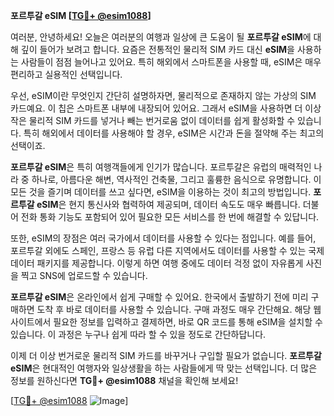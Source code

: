 **포르투갈 eSIM [[TG💪+ @esim1088](https://t.me/s/esim1088)]**

여러분, 안녕하세요! 오늘은 여러분의 여행과 일상에 큰 도움이 될 **포르투갈 eSIM**에 대해 깊이 들어가 보려고 합니다. 요즘은 전통적인 물리적 SIM 카드 대신 **eSIM**을 사용하는 사람들이 점점 늘어나고 있어요. 특히 해외에서 스마트폰을 사용할 때, eSIM은 매우 편리하고 실용적인 선택입니다.

우선, eSIM이란 무엇인지 간단히 설명하자면, 물리적으로 존재하지 않는 가상의 SIM 카드예요. 이 칩은 스마트폰 내부에 내장되어 있어요. 그래서 eSIM을 사용하면 더 이상 작은 물리적 SIM 카드를 넣거나 빼는 번거로움 없이 데이터를 쉽게 활성화할 수 있습니다. 특히 해외에서 데이터를 사용해야 할 경우, eSIM은 시간과 돈을 절약해 주는 최고의 선택이죠.

**포르투갈 eSIM**은 특히 여행객들에게 인기가 많습니다. 포르투갈은 유럽의 매력적인 나라 중 하나로, 아름다운 해변, 역사적인 건축물, 그리고 훌륭한 음식으로 유명합니다. 이 모든 것을 즐기며 데이터를 쓰고 싶다면, eSIM을 이용하는 것이 최고의 방법입니다. **포르투갈 eSIM**은 현지 통신사와 협력하여 제공되며, 데이터 속도도 매우 빠릅니다. 더불어 전화 통화 기능도 포함되어 있어 필요한 모든 서비스를 한 번에 해결할 수 있답니다.

또한, eSIM의 장점은 여러 국가에서 데이터를 사용할 수 있다는 점입니다. 예를 들어, 포르투갈 외에도 스페인, 프랑스 등 유럽 다른 지역에서도 데이터를 사용할 수 있는 국제 데이터 패키지를 제공합니다. 이렇게 하면 여행 중에도 데이터 걱정 없이 자유롭게 사진을 찍고 SNS에 업로드할 수 있습니다.

**포르투갈 eSIM**은 온라인에서 쉽게 구매할 수 있어요. 한국에서 출발하기 전에 미리 구매하면 도착 후 바로 데이터를 사용할 수 있습니다. 구매 과정도 매우 간단해요. 해당 웹사이트에서 필요한 정보를 입력하고 결제하면, 바로 QR 코드를 통해 eSIM을 설치할 수 있습니다. 이 과정은 누구나 쉽게 따라 할 수 있을 정도로 간단하답니다.

이제 더 이상 번거로운 물리적 SIM 카드를 바꾸거나 구입할 필요가 없습니다. **포르투갈 eSIM**은 현대적인 여행자와 일상생활을 하는 사람들에게 딱 맞는 선택입니다. 더 많은 정보를 원하신다면 **TG💪+ @esim1088** 채널을 확인해 보세요!

[[TG💪+ @esim1088](https://t.me/s/esim1088) ![Image](https://i.postimg.cc/Y0z9fWf4/image.png)]